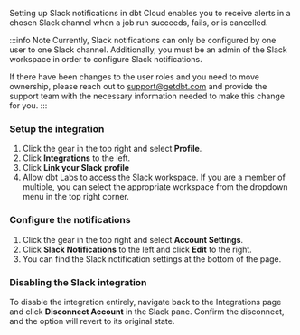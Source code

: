 Setting up Slack notifications in dbt Cloud enables you to receive alerts in a chosen Slack channel when a job run succeeds, fails, or is cancelled.

:::info Note
Currently, Slack notifications can only be configured by one user to one Slack channel. Additionally, you must be an admin of the Slack workspace in order to configure Slack notifications. 

If there have been changes to the user roles and you need to move ownership, please reach out to support@getdbt.com and provide the support team with the necessary information needed to make this change for you.
:::
### Setup the integration

1. Click the gear in the top right and select **Profile**.
2. Click **Integrations**  to the left.
    <Lightbox src="/img/docs/dbt-cloud/Navigate-to-integrations.png" title="Navigate to integrations"/>
3. Click **Link your Slack profile**
   <Lightbox src="/img/docs/dbt-cloud/Link-your-Slack-Profile.png" title="Link your Slack profile"/>
4. Allow dbt Labs to access the Slack workspace. If you are a member of multiple, you can select the appropriate workspace from the dropdown menu in the top right corner.
   <Lightbox src="/img/docs/dbt-cloud/Allow-dbt-to-access-slack.png" title="Allow dbt access to Slack"/>

### Configure the notifications

1. Click the gear in the top right and select **Account Settings**.
2. Click **Slack Notifications** to the left and click **Edit** to the right.
   <Lightbox src="/img/docs/dbt-cloud/Navigate-to-notifications.png" title="Navigate to notifications"/>
3. You can find the Slack notification settings at the bottom of the page.

### Disabling the Slack integration

To disable the integration entirely, navigate back to the Integrations page and click **Disconnect Account** in the Slack pane. Confirm the disconnect, and the option will revert to its original state.

